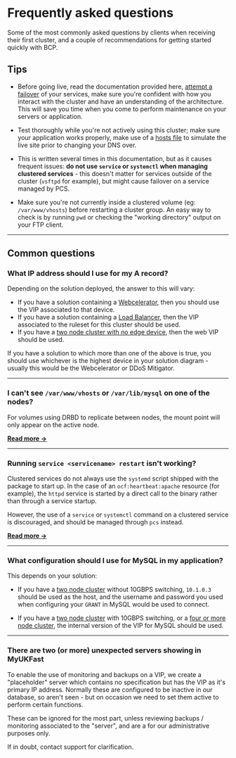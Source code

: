 # Frequently asked questions

Some of the most commonly asked questions by clients when receiving their first cluster, and a couple of recommendations for getting started quickly with BCP.

## Tips

- Before going live, read the documentation provided here, [attempt a failover](management.html) of your services, make sure you're confident with how you interact with the cluster and have an understanding of the architecture. This will save you time when you come to perform maintenance on your servers or application.

- Test thoroughly while you're not actively using this cluster; make sure your application works properly, make use of a [hosts file](/operatingsystems/windows/commonissues/testingwebsites.html) to simulate the live site prior to changing your DNS over.

- This is written several times in this documentation, but as it causes frequent issues: **do not use `service` or `systemctl` when managing clustered services** - this doesn't matter for services outside of the cluster (`vsftpd` for example), but might cause failover on a service managed by PCS.

- Make sure you're not currently inside a clustered volume (eg: `/var/www/vhosts`) before restarting a cluster group. An easy way to check is by running `pwd` or checking the "working directory" output on your FTP client.

***

## Common questions

### What IP address should I use for my A record?

Depending on the solution deployed, the answer to this will vary:

- If you have a solution containing a [Webcelerator](/webcel/), then you should use the VIP associated to that device.
- If you have a solution containing a [Load Balancer](/network/loadbalancing), then the VIP associated to the ruleset for this cluster should be used.
- If you have a [two node cluster with no edge device](generalinformation.html#two-node-active-passive-clusters), then the web VIP should be used.

If you have a solution to which more than one of the above is true, you should use whichever is the highest device in your solution diagram - usually this would be the Webcelerator or DDoS Mitigator.

***

### I can't see `/var/www/vhosts` or `/var/lib/mysql` on one of the nodes?

For volumes using DRBD to replicate between nodes, the mount point will only appear on the active node.

**[Read more →](drbd.html)**

***

### Running `service <servicename> restart` isn't working?

Clustered services do not always use the `systemd` script shipped with the package to start up. In the case of an `ocf:heartbeat:apache` resource (for example), the `httpd` service is started by a direct call to the binary rather than through a service startup.

However, the use of a `service` or `systemctl` command on a clustered service is discouraged, and should be managed through `pcs` instead.

**[Read more →](management.html)**

***

### What configuration should I use for MySQL in my application?

This depends on your solution:

- If you have a [two node cluster](generalinformation.html#two-node-active-passive-clusters) without 10GBPS switching, `10.1.0.3` should be used as the host, and the username and password you used when configuring your `GRANT` in MySQL would be used to connect.

- If you have a [two node cluster](generalinformation.html#two-node-active-passive-clusters) with 10GBPS switching, or a [four or more node cluster](generalinformation.html#four-node-active-active-clusters), the internal version of the VIP for MySQL should be used.

***

### There are two (or more) unexpected servers showing in MyUKFast

To enable the use of monitoring and backups on a VIP, we create a "placeholder" server which contains no specification but has the VIP as it's primary IP address. Normally these are configured to be inactive in our database, so aren't seen - but on occasion we need to set them active to perform certain functions.

These can be ignored for the most part, unless reviewing backups / monitoring associated to the "server", and are a for our administrative purposes only.

If in doubt, contact support for clarification.
